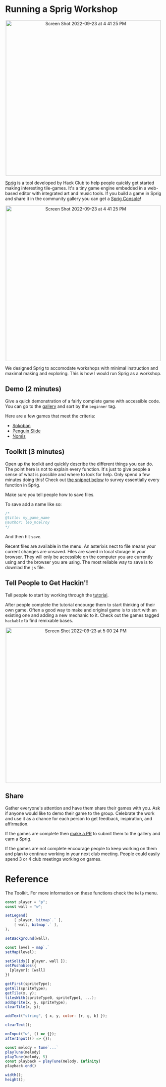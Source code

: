 # Running a Sprig Workshop

<p align="center">
<img width="500" alt="Screen Shot 2022-09-23 at 4 41 25 PM" src="https://user-images.githubusercontent.com/27078897/192053140-3bf9cc19-0aa4-4cdb-9845-e4fdf04f2286.jpg">
</p>

[Sprig](https://editor.sprig.hackclub.com/) is a tool developed by Hack Club to help people quickly get started making interesting tile-games. It's a tiny game engine embedded in a web-based editor with integrated art and music tools. If you build a game in Sprig and share it in the community gallery you can get a [Sprig Console](https://sprig.hackclub.com)!

<p align="center">
<img width="500" alt="Screen Shot 2022-09-23 at 4 41 25 PM" src="https://user-images.githubusercontent.com/27078897/192053241-51cd9891-2e13-482c-b5e0-2d285b87f62c.png">
</p>

We designed Sprig to accomodate workshops with minimal instruction and maximal making and exploring. This is how I would run Sprig as a workshop.

## Demo (2 minutes)

Give a quick demonstration of a fairly complete game with accessible code. You can go to the [gallery](https://sprig.hackclub.com/gallery) and sort by the `beginner` tag.

Here are a few games that meet the criteria:

- [Sokoban](https://editor.sprig.hackclub.com/?file=https://raw.githubusercontent.com/hackclub/sprig/main/games/sokoban.js)
- [Penguin Slide](https://editor.sprig.hackclub.com/?file=https://raw.githubusercontent.com/hackclub/sprig/main/games/penguin_slide.js)
- [Nomis](https://editor.sprig.hackclub.com/?file=https://raw.githubusercontent.com/hackclub/sprig/main/games/nomis.js)

## Toolkit (3 minutes)

Open up the toolkit and quickly describe the different things you can do. The point here is not to explain every function. It's just to give people a sense of what is possible and where to look for help. Only spend a few minutes doing this! Check out [the snippet below](#toolkit) to survey essentially every function in Sprig.

Make sure you tell people how to save files.

To save add a name like so:

```js
/*
@title: my_game_name
@author: leo_mcelroy
*/
```

And then hit `save`.

Recent files are available in the menu. An asterixis nect to file means your current changes are unsaved. Files are saved in local storage in your browser. They will only be accessible on the computer you are currently using and the browser you are using. The most reliable way to save is to downlad the `js` file.

## Tell People to Get Hackin'!

Tell people to start by working through the [tutorial](https://editor.sprig.hackclub.com/?file=https://raw.githubusercontent.com/hackclub/sprig/main/games/getting_started.js).

After people complete the tutorial encourge them to start thinking of their own game. Often a good way to make and original game is to start with an existing one and adding a new mechanic to it. Check out the games tagged `hackable` to find remixable bases.

<p align="center">
<img width="500" alt="Screen Shot 2022-09-23 at 5 00 24 PM" src="https://user-images.githubusercontent.com/27078897/192056026-c4c5492d-00e8-44fb-be35-6b74a1c3bfe2.png">
</p>

## Share

Gather everyone's attention and have them share their games with you. Ask if anyone would like to demo their game to the group. Celebrate the work and use it as a chance for each person to get feedback, inspiration, and affirmation.

If the games are complete then [make a PR](https://sprig.hackclub.com/share) to submit them to the gallery and earn a Sprig. 

If the games are not complete encourage people to keep working on them and plan to continue working in your next club meeting. People could easily spend 3 or 4 club meetings working on games.

# Reference

<a name="toolkit">The Toolkit.</a> For more information on these functions check the `help` menu.

```js
const player = "p";
const wall = "w";

setLegend(
    [ player, bitmap`.` ],
    [ wall, bitmap`.` ],
);

setBackground(wall);

const level = map`.`
setMap(level);

setSolids([ player, wall ]);
setPushables({
  [player]: [wall]
})

getFirst(spriteType);
getAll(spriteType);
getTile(x, y);
tilesWith(spriteType0, spriteType1, ...);
addSprite(x, y, spriteType);
clearTile(x, y);

addText("string", { x, y, color: [r, g, b] });

clearText();

onInput("w", () => {});
afterInput(() => {});

const melody = tune`...`
playTune(melody)
playTune(melody, 5)
const playback = playTune(melody, Infinity)
playback.end()

width();
height();
```



